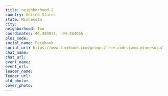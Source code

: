 ```yaml
---
title: neighborhood-2
country: United States
state: Minnesota
city: 
neighborhood: Two
coordinates: 46.489831, -94.584065
plus_code:
social_name: Facebook
social_url: https://www.facebook.com/groups/free.code.camp.minnesota/
chat_name:
chat_url:
event_name:
event_url:
leader_name:
leader_url:
old_photo: 
cover_photo:
---
```

